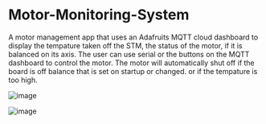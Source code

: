 # Motor-Monitoring-System

A motor management app that uses an Adafruits MQTT cloud dashboard to display the tempature taken off the STM, the status of the motor, if it is balanced on its axis. The user can use serial or the buttons on the MQTT dashboard to control the motor. 
The motor will automatically shut off if the board is off balance that is set on startup or changed. or if the tempature is too high. 

![image](https://github.com/Gavwalsh15/Motor-Monitoring-System/assets/114908190/6e6add8c-6d75-4233-9f3f-6c5dab292535)



![image](https://github.com/Gavwalsh15/Motor-Monitoring-System/assets/114908190/67c7804f-f818-4a15-a2fe-c15be3ce4b29)
